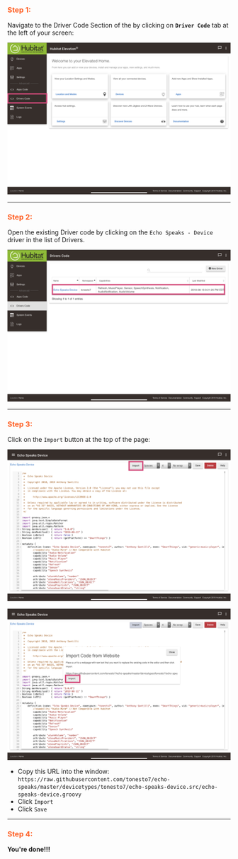 ### <h3 style="color: #FF6025;">Step 1:</h3>
Navigate to the Driver Code Section of the by clicking on **`Driver Code`** tab at the left of your screen:

![screenshot](img/he_device_update_1.jpg)

---
### <h3 style="color: #FF6025;">Step 2:</h3>
Open the existing Driver code by clicking on the `Echo Speaks - Device` driver in the list of Drivers.

![screenshot](img/he_device_update_2.png)

---
### <h3 style="color: #FF6025;">Step 3:</h3>
Click on the `Import` button at the top of the page:

![screenshot](img/he_device_update_3_1.png)

![screenshot](img/he_device_update_3_2.png)

* Copy this URL into the window: `https://raw.githubusercontent.com/tonesto7/echo-speaks/master/devicetypes/tonesto7/echo-speaks-device.src/echo-speaks-device.groovy`
* Click `Import`
* Click `Save`

---
### <h3 style="color: #FF6025;">Step 4:</h3>

**You're done!!!**
